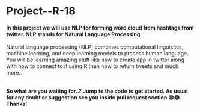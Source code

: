 # Project--R-18

<table>
  
  **In this project we will use NLP for forming word cloud from hashtags from twitter. NLP stands for Natural Language Processing**.<br></br>
  Natural language processing (NLP) combines computational linguistics, machine learning, and deep learning models to process human language.
  You will be learning amazing stuff like how to create app in twitter along with how to connect to it using R then how to return tweets and much more..
</table>

**So what are you waiting for..? Jump to the code to get started. As usual for any doubt or suggestion see you inside pull request section 😁😂. Thanks!**
